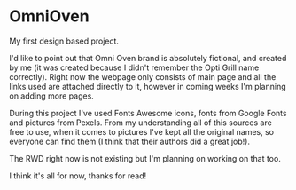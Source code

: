 # OmniOven
My first design based project.

I'd like to point out that Omni Oven brand is absolutely fictional, and created by me (it was created because I didn't remember the Opti Grill name correctly).
Right now the webpage only consists of main page and all the links used are attached directly to it, however in coming weeks I'm planning on adding more pages.

During this project I've used Fonts Awesome icons, fonts from Google Fonts and pictures from Pexels. From my understanding all of this sources are free to use, when it comes to pictures I've kept all the original names, so everyone can find them (I think that their authors did a great job!).

The RWD right now is not existing but I'm planning on working on that too.

I think it's all for now, thanks for read!


